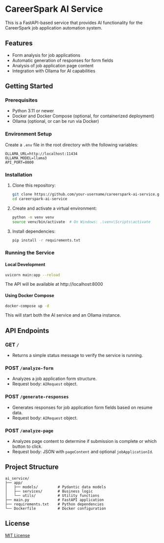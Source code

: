 
# CareerSpark AI Service

This is a FastAPI-based service that provides AI functionality for the CareerSpark job application automation system.

## Features

- Form analysis for job applications
- Automatic generation of responses for form fields
- Analysis of job application page content
- Integration with Ollama for AI capabilities

## Getting Started

### Prerequisites

- Python 3.11 or newer
- Docker and Docker Compose (optional, for containerized deployment)
- Ollama (optional, or can be run via Docker)

### Environment Setup

Create a `.env` file in the root directory with the following variables:

```
OLLAMA_URL=http://localhost:11434
OLLAMA_MODEL=llama3
API_PORT=8000
```

### Installation

1. Clone this repository:
   ```bash
   git clone https://github.com/your-username/careerspark-ai-service.git
   cd careerspark-ai-service
   ```

2. Create and activate a virtual environment:
   ```bash
   python -m venv venv
   source venv/bin/activate  # On Windows: .\venv\Scripts\activate
   ```

3. Install dependencies:
   ```bash
   pip install -r requirements.txt
   ```

### Running the Service

#### Local Development

```bash
uvicorn main:app --reload
```

The API will be available at http://localhost:8000

#### Using Docker Compose

```bash
docker-compose up -d
```

This will start both the AI service and an Ollama instance.

## API Endpoints

### GET `/`

- Returns a simple status message to verify the service is running.

### POST `/analyze-form`

- Analyzes a job application form structure.
- Request body: `AIRequest` object.

### POST `/generate-responses`

- Generates responses for job application form fields based on resume data.
- Request body: `AIRequest` object.

### POST `/analyze-page`

- Analyzes page content to determine if submission is complete or which button to click.
- Request body: JSON with `pageContent` and optional `jobApplicationId`.

## Project Structure

```
ai_service/
├── app/
│   ├── models/         # Pydantic data models
│   ├── services/       # Business logic
│   └── utils/          # Utility functions
├── main.py             # FastAPI application
├── requirements.txt    # Python dependencies
└── Dockerfile          # Docker configuration
```

## License

[MIT License](LICENSE)